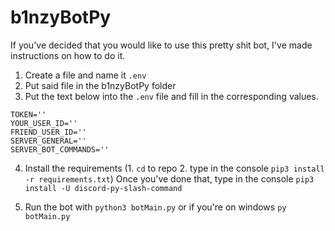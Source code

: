 # b1nzyBotPy

If you've decided that you would like to use this pretty shit bot, I've made instructions on how to do it.

1. Create a file and name it `.env`
2. Put said file in the b1nzyBotPy folder
3. Put the text below into the `.env` file and fill in the corresponding values.
```
TOKEN=''
YOUR_USER_ID=''
FRIEND_USER_ID=''
SERVER_GENERAL=''
SERVER_BOT_COMMANDS=''
```
4. Install the requirements (1. `cd` to repo  2. type in the console `pip3 install -r requirements.txt`) Once you've done that, type in the console `pip3 install -U discord-py-slash-command`

5. Run the bot with `python3 botMain.py` or if you're on windows `py botMain.py`
